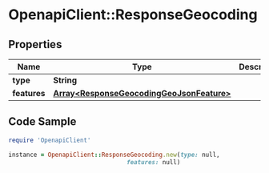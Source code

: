 # OpenapiClient::ResponseGeocoding

## Properties

Name | Type | Description | Notes
------------ | ------------- | ------------- | -------------
**type** | **String** |  | 
**features** | [**Array&lt;ResponseGeocodingGeoJsonFeature&gt;**](ResponseGeocodingGeoJsonFeature.md) |  | 

## Code Sample

```ruby
require 'OpenapiClient'

instance = OpenapiClient::ResponseGeocoding.new(type: null,
                                 features: null)
```


